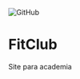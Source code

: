![GitHub](https://img.shields.io/github/license/adudecoder/FitClub?style=for-the-badge)

# FitClub

Site para academia

